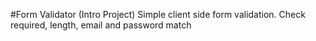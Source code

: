 #Form Validator (Intro Project)
Simple client side form validation. Check required, length, email and password match